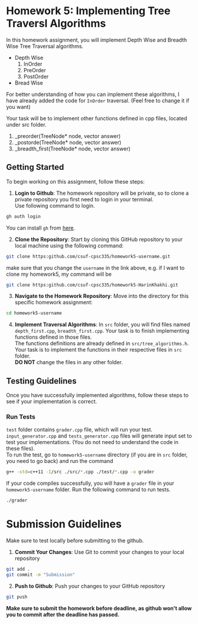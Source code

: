 # Homework 5: Implementing Tree Traversl Algorithms
In this homework assignment, you will implement Depth Wise and Breadth Wise Tree Traversal algorithms.
- Depth Wise
    1. InOrder
    2. PreOrder
    3. PostOrder
- Bread Wise

For better understanding of how you can implement these algorithms, I have already added the code for `InOrder` traversal. (Feel free to change it if you want)

Your task will be to implement other functions defined in cpp files, located under src folder.
1. _preorder(TreeNode* node, vector<int> answer)
2. _postorde(TreeNode* node, vector<int> answer)
3. _breadth_first(TreeNode* node, vector<int> answer)


## Getting Started

To begin working on this assignment, follow these steps:

1. **Login to Github**: The homework repository will be private, so to clone a private repository you first need to login in your terminal. \
Use following command to login.
```bash
gh auth login
``` 
You can install `gh` from [here](https://cli.github.com/).

2. **Clone the Repository**: Start by cloning this GitHub repository to your local machine using the following command:
```bash
git clone https:github.com/csuf-cpsc335/homework5-username.git
```
make sure that you change the `username` in the link above, 
e.g. if I want to clone my homework5, my command will be
```bash
git clone https:github.com/csuf-cpsc335/homework5-HarinKhakhi.git
```

3. **Navigate to the Homework Repository**: Move into the directory for this specific homework assignment:
```bash
cd homework5-username
```

4. **Implement Traversal Algorithms**: In `src` folder, you will find files named `depth_first.cpp`, `breadth_first.cpp`. Your task is to finish implementing functions defined in those files.  <br>
The functions definitions are already defined in `src/tree_algorithms.h`. Your task is to implement the functions in their respective files in `src` folder. <br>
**DO NOT** change the files in any other folder.

## Testing Guidelines
Once you have successfully implemented algorithms, follow these steps to see if your implementation is correct.

### Run Tests
`test` folder contains `grader.cpp` file, which will run your test. `input_generator.cpp` and `tests_generator.cpp` files will generate input set to test your implementations. (You do not need to understand the code in these files). <br>
To run the test, go to `homework5-username` directory (if you are in `src` folder, you need to go back) and run the command
```bash
g++ -std=c++11 -I/src ./src/*.cpp ./test/*.cpp -o grader
```
If your code compiles successfully, you will have a `grader` file in your `homework5-username` folder.
Run the following command to run tests.
```bash
./grader
```

# Submission Guidelines
Make sure to test locally before submitting to the github.

1. **Commit Your Changes**: Use Git to commit your changes to your local repository
```bash
git add .
git commit -m "Submission"
```

2. **Push to Github**: Push your changes to your GitHub repository
```bash
git push
```

**Make sure to submit the homework before deadline, as github won't allow you to commit after the deadline has passed.**

